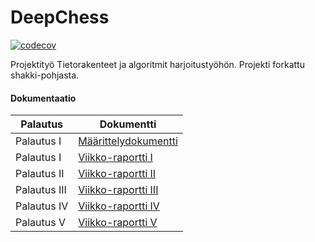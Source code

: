 # DeepChess

[![codecov](https://codecov.io/gh/jarsba/DeepChess/branch/master/graph/badge.svg?token=YT430ZDL1Z)](https://codecov.io/gh/jarsba/DeepChess)

Projektityö Tietorakenteet ja algoritmit harjoitustyöhön. Projekti forkattu shakki-pohjasta.

#### Dokumentaatio

| Palautus | Dokumentti |
| --- | ---- |
| Palautus I | [Määrittelydokumentti](https://github.com/jarsba/DeepChess/blob/master/documentation/m%C3%A4%C3%A4rittelydokumentti.md) |
| Palautus I | [Viikko-raportti I](https://github.com/jarsba/DeepChess/blob/master/documentation/viikkoraportti_1.md) |
| Palautus II | [Viikko-raportti II](https://github.com/jarsba/DeepChess/blob/master/documentation/viikkoraportti_2.md) |
| Palautus III | [Viikko-raportti III](https://github.com/jarsba/DeepChess/blob/master/documentation/viikkoraportti_3.md) |
| Palautus IV | [Viikko-raportti IV](https://github.com/jarsba/DeepChess/blob/master/documentation/viikkoraportti_4.md) |
| Palautus V | [Viikko-raportti V](https://github.com/jarsba/DeepChess/blob/master/documentation/viikkoraportti_5.md) |

